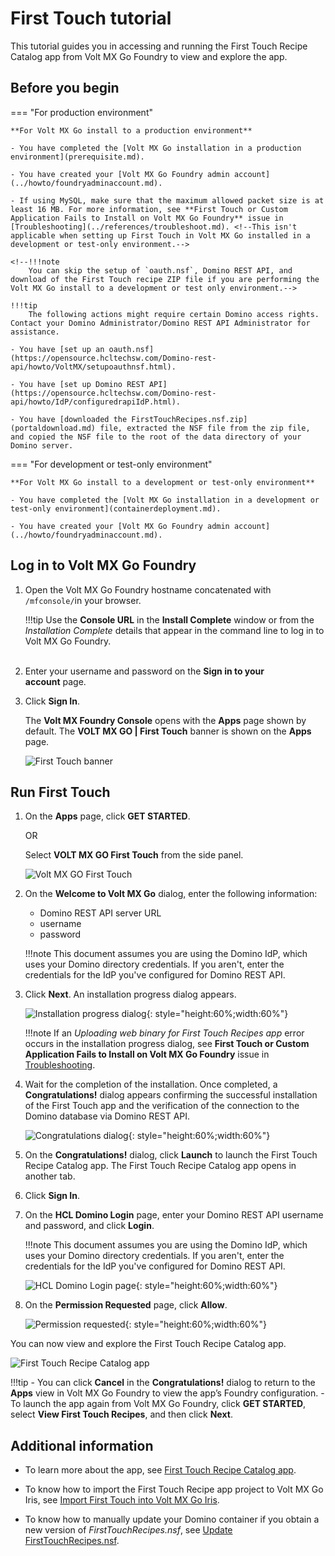 # First Touch tutorial

This tutorial guides you in accessing and running the First Touch Recipe Catalog app from Volt MX Go Foundry to view and explore the app.

## Before you begin

=== "For production environment"

    **For Volt MX Go install to a production environment**

    - You have completed the [Volt MX Go installation in a production environment](prerequisite.md).

    - You have created your [Volt MX Go Foundry admin account](../howto/foundryadminaccount.md).

    - If using MySQL, make sure that the maximum allowed packet size is at least 16 MB. For more information, see **First Touch or Custom Application Fails to Install on Volt MX Go Foundry** issue in [Troubleshooting](../references/troubleshoot.md). <!--This isn't applicable when setting up First Touch in Volt MX Go installed in a development or test-only environment.-->

    <!--!!!note 
        You can skip the setup of `oauth.nsf`, Domino REST API, and download of the First Touch recipe ZIP file if you are performing the Volt MX Go install to a development or test only environment.--> 

    !!!tip
        The following actions might require certain Domino access rights. Contact your Domino Administrator/Domino REST API Administrator for assistance.  

    - You have [set up an oauth.nsf](https://opensource.hcltechsw.com/Domino-rest-api/howto/VoltMX/setupoauthnsf.html).

    - You have [set up Domino REST API](https://opensource.hcltechsw.com/Domino-rest-api/howto/IdP/configuredrapiIdP.html).
    
    - You have [downloaded the FirstTouchRecipes.nsf.zip](portaldownload.md) file, extracted the NSF file from the zip file, and copied the NSF file to the root of the data directory of your Domino server.

=== "For development or test-only environment"

    **For Volt MX Go install to a development or test-only environment**

    - You have completed the [Volt MX Go installation in a development or test-only environment](containerdeployment.md).

    - You have created your [Volt MX Go Foundry admin account](../howto/foundryadminaccount.md).
   

## Log in to Volt MX Go Foundry

1. Open the Volt MX Go Foundry hostname concatenated with `/mfconsole/`in your browser.

    !!!tip
        Use the **Console URL** in the **Install Complete** window or from the *Installation Complete* details that appear in the command line to log in to Volt MX Go Foundry.  
 
2. Enter your username and password on the **Sign in to your account** page. 
3. Click **Sign In**.  

   The **Volt MX Foundry Console** opens with the **Apps** page shown by default. The **VOLT MX GO | First Touch** banner is shown on the **Apps** page.

   ![First Touch banner](../assets/images/firsttouch.png)

## Run First Touch

1. On the **Apps** page, click **GET STARTED**.

    OR

    Select **VOLT MX GO First Touch** from the side panel. 

    ![Volt MX GO First Touch ](../assets/images/firsttouchsidepanel.png)

2. On the **Welcome to Volt MX Go** dialog, enter the following information:

    - Domino REST API server URL
    - username
    - password

    !!!note
        This document assumes you are using the Domino IdP, which uses your Domino directory credentials. If you aren't, enter the credentials for the IdP you've configured for Domino REST API. 

3. Click **Next**. An installation progress dialog appears.

    ![Installation progress dialog](../assets/images/firsttouchinstalldialog.png){: style="height:60%;width:60%"}

    !!!note
        If an *Uploading web binary for First Touch Recipes app* error occurs in the installation progress dialog, see **First Touch or Custom Application Fails to Install on Volt MX Go Foundry** issue in [Troubleshooting](../references/troubleshoot.md).

4. Wait for the completion of the installation. Once completed, a **Congratulations!** dialog appears confirming the successful installation of the First Touch app and the verification of the connection to the Domino database via Domino REST API.

    ![Congratulations dialog](../assets/images/firsttouchcongrats.png){: style="height:60%;width:60%"}
 

5. On the **Congratulations!** dialog, click **Launch** to launch the First Touch Recipe Catalog app. The First Touch Recipe Catalog app opens in another tab. 
6. Click **Sign In**.
7. On the **HCL Domino Login** page, enter your Domino REST API username and password, and click **Login**.

    !!!note
        This document assumes you are using the Domino IdP, which uses your Domino directory credentials. If you aren't, enter the credentials for the IdP you've configured for Domino REST API.

    ![HCL Domino Login page](../assets/images/dicredential.png){: style="height:60%;width:60%"}

8. On the **Permission Requested** page, click **Allow**.

    ![Permission requested](../assets/images/ftpermissionreq.png){: style="height:60%;width:60%"}
 
You can now view and explore the First Touch Recipe Catalog app. 

![First Touch Recipe Catalog app](../assets/images/ftrecipeapp.png)

!!!tip
    - You can click **Cancel** in the **Congratulations!** dialog to return to the **Apps** view in Volt MX Go Foundry to view the app’s Foundry configuration.
    - To launch the app again from Volt MX Go Foundry, click **GET STARTED**, select **View First Touch Recipes**, and then click **Next**.    

## Additional information

- To learn more about the app, see [First Touch Recipe Catalog app](../topicguides/firsttouchapp.md).

- To know how to import the First Touch Recipe app project to Volt MX Go Iris, see [Import First Touch into Volt MX Go Iris](../howto/importft.md).

- To know how to manually update your Domino container if you obtain a new version of *FirstTouchRecipes.nsf*, see [Update FirstTouchRecipes.nsf](../howto/FTnsfupdate.md).
